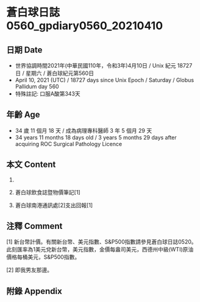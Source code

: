 [_metadata_:encoding]: - "utf-8"
[_metadata_:language]: - "zh-Hant-TW"
[_metadata_:fileformat]: - "markdown"
[_metadata_:MIME_type]: - "text/plain"
[_metadata_:markdown_version]: - "commonmark version 0.29"
[_metadata_:markdown_spec]: - "https://spec.commonmark.org/0.29/"

# 蒼白球日誌0560_gpdiary0560_20210410 #

## 日期 Date ##

* 世界協調時間2021年(中華民國110年，令和3年)4月10日 / Unix 紀元 18727 日 / 星期六 / 蒼白球紀元第560日
* April 10, 2021 (UTC) / 18727 days since Unix Epoch / Saturday / Globus Pallidum day 560
* 特殊註記: 口服A酸第343天

## 年齡 Age ##

* 34 歲 11 個月 18 天 / 成為病理專科醫師 3 年 5 個月 29 天
* 34 years 11 months 18 days old / 3 years 5 months 29 days after acquiring ROC Surgical Pathology Licence

## 本文 Content ##

1. 

    
2. 蒼白球飲食誌暨物價筆記[1]

    
3. 蒼白球南港通訊處[2]支出回報[1]

    

## 注釋 Comment ##

[1] 新台幣計價。有關新台幣、美元指數、S&P500指數請參見蒼白球日誌0520。此刻匯率為1美元兌新台幣，美元指數，金價每盎司美元，西德州中級(WTI)原油價格每桶美元，S&P500指數。


[2] 即我男友那邊。



## 附錄 Appendix ##

